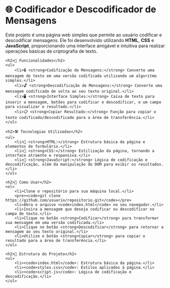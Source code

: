  <h1>🌐 Codificador e Descodificador de Mensagens</h1>
    <p>Este projeto é uma página web simples que permite ao usuário codificar e descodificar mensagens. Ele foi desenvolvido utilizando <strong>HTML</strong>, <strong>CSS</strong> e <strong>JavaScript</strong>, proporcionando uma interface amigável e intuitiva para realizar operações básicas de criptografia de texto.</p>

    <h2>🚀 Funcionalidades</h2>
    <ul>
        <li>🔒 <strong>Codificação de Mensagens:</strong> Converte uma mensagem de texto em uma versão codificada utilizando um algoritmo simples.</li>
        <li>🔓 <strong>Descodificação de Mensagens:</strong> Converte uma mensagem codificada de volta ao seu texto original.</li>
        <li>🖥️ <strong>Interface Simples:</strong> Caixa de texto para inserir a mensagem, botões para codificar e descodificar, e um campo para visualizar o resultado.</li>
        <li>📋 <strong>Copiar Resultado:</strong> Função para copiar o texto codificado/descodificado para a área de transferência.</li>
    </ul>

    <h2>🛠️ Tecnologias Utilizadas</h2>
    <ul>
        <li>🧱 <strong>HTML:</strong> Estrutura básica da página e elementos de formulário.</li>
        <li>🎨 <strong>CSS:</strong> Estilização da página, tornando a interface atraente e responsiva.</li>
        <li>📝 <strong>JavaScript:</strong> Lógica de codificação e descodificação, além da manipulação do DOM para exibir os resultados.</li>
    </ul>

    <h2>📖 Como Usar</h2>
    <ol>
        <li>Clone o repositório para sua máquina local.</li>
        <pre><code>git clone https://github.com/usuario/repositorio.git</code></pre>
        <li>Abra o arquivo <code>index.html</code> no seu navegador.</li>
        <li>Insira a mensagem que deseja codificar ou descodificar no campo de texto.</li>
        <li>Clique no botão <strong>Codificar</strong> para transformar sua mensagem em uma versão codificada.</li>
        <li>Clique no botão <strong>Descodificar</strong> para retornar a mensagem ao seu texto original.</li>
        <li>Utilize o botão <strong>Copiar</strong> para copiar o resultado para a área de transferência.</li>
    </ol>

    <h2>📁 Estrutura do Projeto</h2>
    <ul>
        <li><code>index.html</code>: Estrutura básica da página.</li>
        <li><code>styles.css</code>: Estilos aplicados à página.</li>
        <li><code>script.js</code>: Lógica de codificação e descodificação.</li>
    </ul>
